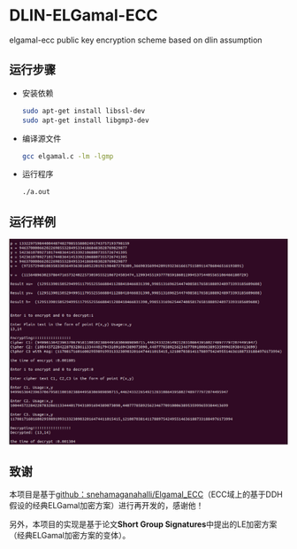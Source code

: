 # DLIN-ELGamal-ECC
elgamal-ecc public key encryption scheme based on dlin assumption

## 运行步骤

* 安装依赖

  ```bash
  sudo apt-get install libssl-dev
  sudo apt-get install libgmp3-dev
  ```

* 编译源文件

  ```bash
  gcc elgamal.c -lm -lgmp
  ```

* 运行程序

  ```bash
  ./a.out
  ```

## 运行样例

![](.\imgs\run_example.png)

## 致谢

本项目是基于[github：snehamaganahalli/Elgamal_ECC](https://github.com/snehamaganahalli/Elgamal_ECC)（ECC域上的基于DDH假设的经典ELGamal加密方案）进行再开发的，感谢他！

另外，本项目的实现是基于论文**Short Group Signatures**中提出的LE加密方案（经典ELGamal加密方案的变体）。